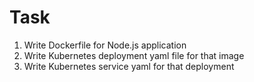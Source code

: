 # Task

1. Write Dockerfile for Node.js application
2. Write Kubernetes deployment yaml file for that image
3. Write Kubernetes service yaml for that deployment
